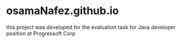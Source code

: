 # osamaNafez.github.io
this project was developed for the evaluation task for Java developer position at Progressoft Corp
